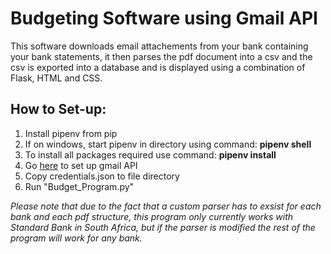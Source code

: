 # Budgeting Software using Gmail API


This software downloads email attachements from your bank containing your bank statements, it then parses the pdf document into a csv and the csv is exported into a database and is displayed using a combination of Flask, HTML and CSS.

## How to Set-up:

1. Install pipenv from pip 
2. If on windows, start pipenv in directory using command: **pipenv shell**
3. To install all packages required use command: **pipenv install**
4. Go [here](https://developers.google.com/gmail/api/quickstart/python) to set up gmail API
5. Copy credentials.json to file directory
6. Run "Budget_Program.py"

*Please note that due to the fact that a custom parser has to exsist 
for each bank and each pdf structure, this program only currently works with Standard Bank in South Africa,
but if the parser is modified the rest of the program will work for any bank.*
